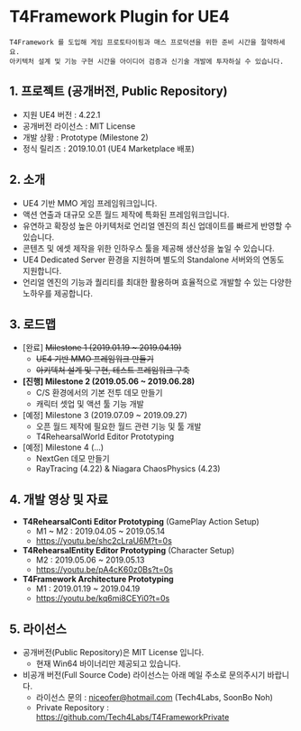 # T4Framework Plugin for UE4

``` 
T4Framework 를 도입해 게임 프로토타이핑과 매스 프로덕션을 위한 준비 시간을 절약하세요.
아키텍처 설계 및 기능 구현 시간을 아이디어 검증과 신기술 개발에 투자하실 수 있습니다.
```

## 1. 프로젝트 (공개버전, Public Repository)

- 지원 UE4 버전 : 4.22.1
- 공개버전 라이선스 : MIT License
- 개발 상황 : Prototype (Milestone 2)
- 정식 릴리즈 : 2019.10.01 (UE4 Marketplace 배포)

## 2. 소개

- UE4 기반 MMO 게임 프레임워크입니다.
- 액션 연출과 대규모 오픈 월드 제작에 특화된 프레임워크입니다.
- 유연하고 확장성 높은 아키텍처로 언리얼 엔진의 최신 업데이트를 빠르게 반영할 수 있습니다.
- 콘텐츠 및 에셋 제작을 위한 인하우스 툴을 제공해 생산성을 높일 수 있습니다.
- UE4 Dedicated Server 환경을 지원하며 별도의 Standalone 서버와의 연동도 지원합니다.
- 언리얼 엔진의 기능과 퀄리티를 최대한 활용하며 효율적으로 개발할 수 있는 다양한 노하우를 제공합니다.

## 3. 로드맵

- [완료] ~~Milestone 1 (2019.01.19 ~ 2019.04.19)~~
  - ~~UE4 기반 MMO 프레임워크 만들기~~
  - ~~아키텍처 설계 및 구현, 테스트 프레임워크 구축~~
- **[진행] Milestone 2 (2019.05.06 ~ 2019.06.28)**
  - C/S 환경에서의 기본 전투 데모 만들기
  - 캐릭터 셋업 및 액션 툴 기능 개발
- [예정] Milestone 3 (2019.07.09 ~ 2019.09.27)
  - 오픈 월드 제작에 필요한 월드 관련 기능 및 툴 개발
  - T4RehearsalWorld Editor Prototyping
- [예정] Milestone 4 (...)
  - NextGen 데모 만들기
  - RayTracing (4.22) & Niagara ChaosPhysics (4.23)

## 4. 개발 영상 및 자료

- **T4RehearsalConti Editor Prototyping** (GamePlay Action Setup)
  - M1 ~ M2 : 2019.04.05 ~ 2019.05.14
  - <https://youtu.be/shc2cLraU6M?t=0s>
- **T4RehearsalEntity Editor Prototyping** (Character Setup)
  - M2 : 2019.05.06 ~ 2019.05.13
  - <https://youtu.be/pA4cK60z0Bs?t=0s>
- **T4Framework Architecture Prototyping**
  - M1 : 2019.01.19 ~ 2019.04.19
  - <https://youtu.be/kq6mi8CEYi0?t=0s>

## 5. 라이선스

- 공개버전(Public Repository)은 MIT License 입니다.
  - 현재 Win64 바이너리만 제공되고 있습니다.
- 비공개 버전(Full Source Code) 라이선스는 아래 메일 주소로 문의주시기 바랍니다.
  - 라이선스 문의 : niceofer@hotmail.com (Tech4Labs, SoonBo Noh)
  - Private Repository : https://github.com/Tech4Labs/T4FrameworkPrivate



